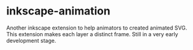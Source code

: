 inkscape-animation
==================

Another inkscape extension to help animators to created animated SVG. This extension makes each layer a distinct frame. Still in a very early development stage.
